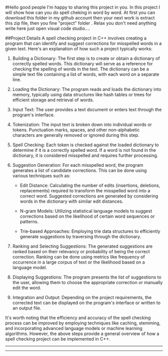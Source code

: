 #Hello good people I'm happy to sharing this project in you.
In this project I will show how can you do spell cheking in word by word.
At first you can download this folder in my github account then your next work is 
extract this zip file, then you fine "project" folder .
Relax you don't need anything write here just open visual code studio....

##Project Details
A spell checking project in C++ involves creating a program that can identify and suggest corrections for misspelled words in a given text. Here's an explanation of how such a project typically works:

1. Building a Dictionary: The first step is to create or obtain a dictionary of correctly spelled words. This dictionary will serve as a reference for checking the spelling of words in the text. The dictionary can be a simple text file containing a list of words, with each word on a separate line.

2. Loading the Dictionary: The program reads and loads the dictionary into memory, typically using data structures like hash tables or trees for efficient storage and retrieval of words.

3. Input Text: The user provides a text document or enters text through the program's interface.

4. Tokenization: The input text is broken down into individual words or tokens. Punctuation marks, spaces, and other non-alphabetic characters are generally removed or ignored during this step.

5. Spell Checking: Each token is checked against the loaded dictionary to determine if it is a correctly spelled word. If a word is not found in the dictionary, it is considered misspelled and requires further processing.

6. Suggestion Generation: For each misspelled word, the program generates a list of candidate corrections. This can be done using various techniques such as:

   - Edit Distance: Calculating the number of edits (insertions, deletions, replacements) required to transform the misspelled word into a correct word. Suggested corrections are generated by considering words in the dictionary with similar edit distances.
   
   - N-gram Models: Utilizing statistical language models to suggest corrections based on the likelihood of certain word sequences or patterns.

   - Trie-based Approaches: Employing trie data structures to efficiently generate suggestions by traversing through the dictionary.

7. Ranking and Selecting Suggestions: The generated suggestions are ranked based on their relevancy or probability of being the correct correction. Ranking can be done using metrics like frequency of occurrence in a large corpus of text or the likelihood based on a language model.

8. Displaying Suggestions: The program presents the list of suggestions to the user, allowing them to choose the appropriate correction or manually edit the word.

9. Integration and Output: Depending on the project requirements, the corrected text can be displayed on the program's interface or written to an output file.

It's worth noting that the efficiency and accuracy of the spell checking process can be improved by employing techniques like caching, stemming, and incorporating advanced language models or machine learning algorithms. However, the above steps provide a general overview of how a spell checking project can be implemented in C++.

-------------------------------------------------------------------------------------------------------------------------------------------------------------------------------------------------------------------------------------------------------------------------------------------------------------------
--------------------------------------------------------------------------------------------------------------------------------------------------------------------------------------------------------------------------------------------------------------------------------------------------------------------------------------------------------


